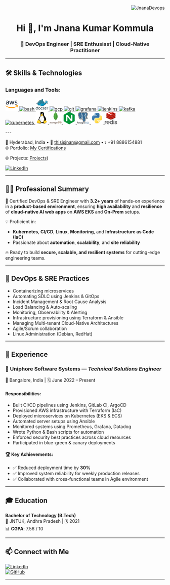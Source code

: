 <!-- GitHub Profile View Counter (optional) -->
<p align="right">
  <img src="https://komarev.com/ghpvc/?username=JnanaDevops&label=Profile%20views&color=0e75b6&style=flat" alt="JnanaDevops" />
</p>

<h1 align="center">Hi 👋, I'm Jnana Kumar Kommula</h1>
<h3 align="center">🚀 DevOps Engineer | SRE Enthusiast | Cloud-Native Practitioner</h3>

---
## 🛠️ Skills & Technologies

<h3 align="left">Languages and Tools:</h3>
<p align="left"> <a href="https://aws.amazon.com" target="_blank" rel="noreferrer"> <img src="https://raw.githubusercontent.com/devicons/devicon/master/icons/amazonwebservices/amazonwebservices-original-wordmark.svg" alt="aws" width="40" height="40"/> </a> <a href="https://www.gnu.org/software/bash/" target="_blank" rel="noreferrer"> <img src="https://www.vectorlogo.zone/logos/gnu_bash/gnu_bash-icon.svg" alt="bash" width="40" height="40"/> </a> <a href="https://www.docker.com/" target="_blank" rel="noreferrer"> <img src="https://raw.githubusercontent.com/devicons/devicon/master/icons/docker/docker-original-wordmark.svg" alt="docker" width="40" height="40"/> </a> <a href="https://cloud.google.com" target="_blank" rel="noreferrer"> <img src="https://www.vectorlogo.zone/logos/google_cloud/google_cloud-icon.svg" alt="gcp" width="40" height="40"/> </a> <a href="https://git-scm.com/" target="_blank" rel="noreferrer"> <img src="https://www.vectorlogo.zone/logos/git-scm/git-scm-icon.svg" alt="git" width="40" height="40"/> </a> <a href="https://grafana.com" target="_blank" rel="noreferrer"> <img src="https://www.vectorlogo.zone/logos/grafana/grafana-icon.svg" alt="grafana" width="40" height="40"/> </a> <a href="https://www.jenkins.io" target="_blank" rel="noreferrer"> <img src="https://www.vectorlogo.zone/logos/jenkins/jenkins-icon.svg" alt="jenkins" width="40" height="40"/> </a> <a href="https://kafka.apache.org/" target="_blank" rel="noreferrer"> <img src="https://www.vectorlogo.zone/logos/apache_kafka/apache_kafka-icon.svg" alt="kafka" width="40" height="40"/> </a> <a href="https://kubernetes.io" target="_blank" rel="noreferrer"> <img src="https://www.vectorlogo.zone/logos/kubernetes/kubernetes-icon.svg" alt="kubernetes" width="40" height="40"/> </a> <a href="https://www.linux.org/" target="_blank" rel="noreferrer"> <img src="https://raw.githubusercontent.com/devicons/devicon/master/icons/linux/linux-original.svg" alt="linux" width="40" height="40"/> </a> <a href="https://www.mongodb.com/" target="_blank" rel="noreferrer"> <img src="https://raw.githubusercontent.com/devicons/devicon/master/icons/mongodb/mongodb-original-wordmark.svg" alt="mongodb" width="40" height="40"/> </a> <a href="https://www.nginx.com" target="_blank" rel="noreferrer"> <img src="https://raw.githubusercontent.com/devicons/devicon/master/icons/nginx/nginx-original.svg" alt="nginx" width="40" height="40"/> </a> <a href="https://www.postgresql.org" target="_blank" rel="noreferrer"> <img src="https://raw.githubusercontent.com/devicons/devicon/master/icons/postgresql/postgresql-original-wordmark.svg" alt="postgresql" width="40" height="40"/> </a> <a href="https://www.python.org" target="_blank" rel="noreferrer"> <img src="https://raw.githubusercontent.com/devicons/devicon/master/icons/python/python-original.svg" alt="python" width="40" height="40"/> </a> <a href="https://redis.io" target="_blank" rel="noreferrer"> <img src="https://raw.githubusercontent.com/devicons/devicon/master/icons/redis/redis-original-wordmark.svg" alt="redis" width="40" height="40"/> </a> </p>
---

📍 Hyderabad, India  •  📧 thisisjnan@gmail.com  •  📞 +91 8886154881  
🌐 Portfolio: [My Certifications](https://github.com/JnanaDevops/Jnana_Certifications.git)

🌐 Projects: [Projects](https://github.com/JnanaDevops/jnana-netflix-clone.git))

[![LinkedIn](https://img.shields.io/badge/-LinkedIn-blue?logo=linkedin&logoColor=white&style=flat-square)](https://www.linkedin.com/in/jnana-kumar-kommula-aa50551b0?lipi=urn%3Ali%3Apage%3Ad_flagship3_profile_view_base_contact_details%3BwmlLPtULTTSfThz2RbeBCg%3D%3D)  

---

## 👨‍💻 Professional Summary

🎯 Certified DevOps & SRE Engineer with **3.2+ years** of hands-on experience in a **product-based environment**, ensuring **high availability** and **resilience** of **cloud-native AI web apps** on **AWS EKS** and **On-Prem** setups.

💡 Proficient in:
- **Kubernetes**, **CI/CD**, **Linux**, **Monitoring**, and **Infrastructure as Code (IaC)**
- Passionate about **automation**, **scalability**, and **site reliability**

🔥 Ready to build **secure, scalable, and resilient systems** for cutting-edge engineering teams.

---

## 🧠 DevOps & SRE Practices

- Containerizing microservices
- Automating SDLC using Jenkins & GitOps
- Incident Management & Root Cause Analysis
- Load Balancing & Auto-scaling
- Monitoring, Observability & Alerting
- Infrastructure provisioning using Terraform & Ansible
- Managing Multi-tenant Cloud-Native Architectures
- Agile/Scrum collaboration
- Linux Administration (Debian, RedHat)

---

## 💼 Experience

### 🏢 **Uniphore Software Systems** — *Technical Solutions Engineer*  
📍 Bangalore, India | 🗓️ June 2022 – Present

#### Responsibilities:
- Built CI/CD pipelines using Jenkins, GitLab CI, ArgoCD
- Provisioned AWS infrastructure with Terraform (IaC)
- Deployed microservices on Kubernetes (EKS & ECS)
- Automated server setups using Ansible
- Monitored systems using Prometheus, Grafana, Datadog
- Wrote Python & Bash scripts for automation
- Enforced security best practices across cloud resources
- Participated in blue-green & canary deployments

#### 🏆 Key Achievements:
- ✅ Reduced deployment time by **30%**
- ✅ Improved system reliability for weekly production releases
- ✅ Collaborated with cross-functional teams in Agile environment

---

## 🎓 Education

**Bachelor of Technology (B.Tech)**  
📍 JNTUK, Andhra Pradesh | 🗓️ 2021  
📊 **CGPA**: 7.56 / 10

---

## 📫 Connect with Me

[![LinkedIn](https://img.shields.io/badge/-LinkedIn-blue?logo=linkedin&logoColor=white&style=flat-square)](https://www.linkedin.com/in/jnana-kumar-kommula-aa50551b0?lipi=urn%3Ali%3Apage%3Ad_flagship3_profile_view_base_contact_details%3BwmlLPtULTTSfThz2RbeBCg%3D%3D)  
[![GitHub](https://img.shields.io/badge/-GitHub-black?logo=github&logoColor=white&style=flat-square)](https://github.com/JnanaDevops)

---
